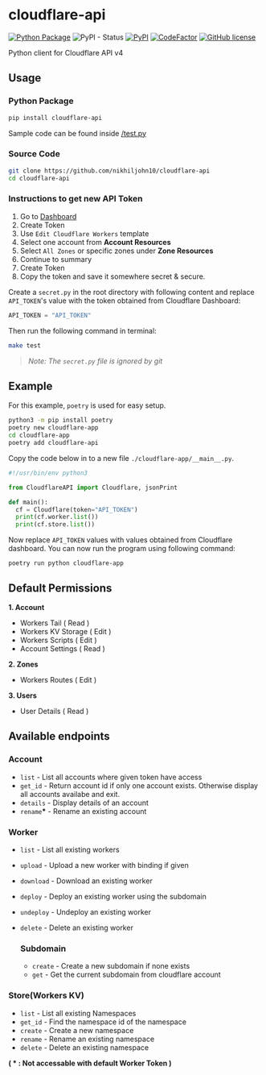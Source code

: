 # cloudflare-api

[![Python Package](https://github.com/nikhiljohn10/cloudflare-api/actions/workflows/python-publish.yml/badge.svg)](https://github.com/nikhiljohn10/cloudflare-api/actions/workflows/python-publish.yml) ![PyPI - Status](https://img.shields.io/pypi/status/cloudflare-api) [![PyPI](https://img.shields.io/pypi/v/cloudflare-api)](https://pypi.org/project/cloudflare-api) [![CodeFactor](https://www.codefactor.io/repository/github/nikhiljohn10/cloudflare-api/badge)](https://www.codefactor.io/repository/github/nikhiljohn10/cloudflare-api) [![GitHub license](https://img.shields.io/github/license/nikhiljohn10/cloudflare-api)](https://github.com/nikhiljohn10/cloudflare-api/blob/main/LICENSE)

Python client for Cloudflare API v4

## Usage

### Python Package

```bash
pip install cloudflare-api
```

Sample code can be found inside [/test.py](https://github.com/nikhiljohn10/cloudflare-api/blob/main/test.py) 

### Source Code

```bash
git clone https://github.com/nikhiljohn10/cloudflare-api
cd cloudflare-api
```

### Instructions to get new API Token
1. Go to [Dashboard](https://dash.cloudflare.com/profile/api-tokens)
2. Create Token
3. Use `Edit Cloudflare Workers` template
4. Select one account from **Account Resources**
5. Select `All Zones` or specific zones under **Zone Resources**
6. Continue to summary
7. Create Token
8. Copy the token and save it somewhere secret & secure.

Create a `secret.py` in the root directory with following content and replace `API_TOKEN`'s value with the token obtained from Cloudflare Dashboard:
```python
API_TOKEN = "API_TOKEN"
```

Then run the following command in terminal:
```bash
make test
```

> *Note: The `secret.py` file is ignored by git*

## Example

For this example, `poetry` is used for easy setup.
```bash
python3 -m pip install poetry
poetry new cloudflare-app
cd cloudflare-app
poetry add cloudflare-api
```

Copy the code below in to a new file `./cloudflare-app/__main__.py`.
```python
#!/usr/bin/env python3

from CloudflareAPI import Cloudflare, jsonPrint

def main():
  cf = Cloudflare(token="API_TOKEN")
  print(cf.worker.list())
  print(cf.store.list())
```
Now replace `API_TOKEN` values with values obtained from Cloudflare dashboard. You can now run the program using following command:
```
poetry run python cloudflare-app
```

## Default Permissions

**1. Account**
   - Workers Tail ( Read )
   - Workers KV Storage ( Edit )
   - Workers Scripts ( Edit )
   - Account Settings ( Read )

**2. Zones**
   - Workers Routes ( Edit )

**3. Users**
   - User Details ( Read )

## Available endpoints

### Account

- `list` - List all accounts where given token have access
- `get_id` - Return account id if only one account exists. Otherwise display all accounts availabe and exit.
- `details` - Display details of an account
- `rename`__*__ - Rename an existing account 

### Worker

- `list` - List all existing workers
- `upload` - Upload a new worker with binding if given
- `download` - Download an existing worker
- `deploy` - Deploy an existing worker using the subdomain
- `undeploy` - Undeploy an existing worker
- `delete` - Delete an existing worker

  ### Subdomain

  - `create` - Create a new subdomain if none exists
  - `get` - Get the current subdomain from cloudflare account

### Store(Workers KV)

- `list` - List all existing Namespaces
- `get_id` - Find the namespace id of the namespace
- `create` - Create a new namespace
- `rename` - Rename an existing namespace
- `delete` - Delete an existing namespace

**( * : Not accessable with default Worker Token )**